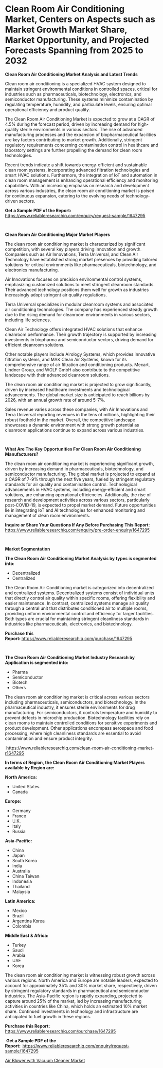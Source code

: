 <p><h1>Clean Room Air Conditioning Market, Centers on Aspects such as Market Growth Market Share, Market Opportunity, and Projected Forecasts Spanning from 2025 to 2032</h1></p><p><strong>Clean Room Air Conditioning Market Analysis and Latest Trends</strong></p>
<p><p>Clean room air conditioning is a specialized HVAC system designed to maintain stringent environmental conditions in controlled spaces, critical for industries such as pharmaceuticals, biotechnology, electronics, and semiconductor manufacturing. These systems minimize contamination by regulating temperature, humidity, and particulate levels, ensuring optimal operational efficiency and product quality.</p><p>The Clean Room Air Conditioning Market is expected to grow at a CAGR of 4.5% during the forecast period, driven by increasing demand for high-quality sterile environments in various sectors. The rise of advanced manufacturing processes and the expansion of biopharmaceutical facilities are key factors contributing to market growth. Additionally, stringent regulatory requirements concerning contamination control in healthcare and laboratory settings are further propelling the demand for clean room technologies.</p><p>Recent trends indicate a shift towards energy-efficient and sustainable clean room systems, incorporating advanced filtration technologies and smart HVAC solutions. Furthermore, the integration of IoT and automation in clean room management is enhancing operational efficiency and monitoring capabilities. With an increasing emphasis on research and development across various industries, the clean room air conditioning market is poised for continuous expansion, catering to the evolving needs of technology-driven sectors.</p></p>
<p><strong>Get a Sample PDF of the Report:&nbsp;</strong> <a href="https://www.reliableresearchiq.com/enquiry/request-sample/1647295?utm_campaign=2482&utm_medium=2&utm_source=Github&utm_content=ia&utm_term=21022025&utm_id=clean-room-air-conditioning">https://www.reliableresearchiq.com/enquiry/request-sample/1647295</a></p>
<p>&nbsp;</p>
<p><strong>Clean Room Air Conditioning Major Market Players</strong></p>
<p><p>The clean room air conditioning market is characterized by significant competition, with several key players driving innovation and growth. Companies such as Air Innovations, Terra Universal, and Clean Air Technology have established strong market presences by providing tailored solutions for critical environments like pharmaceuticals, biotechnology, and electronics manufacturing.</p><p>Air Innovations focuses on precision environmental control systems, emphasizing customized solutions to meet stringent cleanroom standards. Their advanced technology positions them well for growth as industries increasingly adopt stringent air quality regulations.</p><p>Terra Universal specializes in modular cleanroom systems and associated air conditioning technologies. The company has experienced steady growth due to the rising demand for cleanroom environments in various sectors, including life sciences.</p><p>Clean Air Technology offers integrated HVAC solutions that enhance cleanroom performance. Their growth trajectory is supported by increasing investments in biopharma and semiconductor sectors, driving demand for efficient cleanroom solutions.</p><p>Other notable players include Airology Systems, which provides innovative filtration systems, and MAK Clean Air Systems, known for its comprehensive range of air filtration and conditioning products. Mecart, Lindner Group, and WOLF GmbH also contribute to the competitive landscape with their advanced cleanroom solutions.</p><p>The clean room air conditioning market is projected to grow significantly, driven by increased healthcare investments and technological advancements. The global market size is anticipated to reach billions by 2026, with an annual growth rate of around 5-7%.</p><p>Sales revenue varies across these companies, with Air Innovations and Terra Universal reporting revenues in the tens of millions, highlighting their robust foothold in the market. Overall, the competitive landscape showcases a dynamic environment with strong growth potential as cleanroom applications continue to expand across various industries.</p></p>
<p>&nbsp;</p>
<p><strong>What Are The Key Opportunities For Clean Room Air Conditioning Manufacturers?</strong></p>
<p><p>The clean room air conditioning market is experiencing significant growth, driven by increasing demand in pharmaceuticals, biotechnology, and semiconductor manufacturing. The global market is projected to expand at a CAGR of 7-9% through the next five years, fueled by stringent regulatory standards for air quality and contamination control. Technological advancements in HVAC systems, including energy-efficient and smart solutions, are enhancing operational efficiencies. Additionally, the rise of research and development activities across various sectors, particularly post-COVID-19, is expected to propel market demand. Future opportunities lie in integrating IoT and AI technologies for enhanced monitoring and management of clean room environments.</p></p>
<p><strong>Inquire or Share Your Questions If Any Before Purchasing This Report:</strong> <a href="https://www.reliableresearchiq.com/enquiry/pre-order-enquiry/1647295?utm_campaign=2482&utm_medium=2&utm_source=Github&utm_content=ia&utm_term=21022025&utm_id=clean-room-air-conditioning">https://www.reliableresearchiq.com/enquiry/pre-order-enquiry/1647295</a></p>
<p>&nbsp;</p>
<p><strong>Market Segmentation</strong></p>
<p><strong>The Clean Room Air Conditioning Market Analysis by types is segmented into:</strong></p>
<p><ul><li>Decentralized</li><li>Centralized</li></ul></p>
<p><p>The Clean Room Air Conditioning market is categorized into decentralized and centralized systems. Decentralized systems consist of individual units that directly control air quality within specific rooms, offering flexibility and easier maintenance. In contrast, centralized systems manage air quality through a central unit that distributes conditioned air to multiple rooms, providing uniform environmental control and efficiency for larger facilities. Both types are crucial for maintaining stringent cleanliness standards in industries like pharmaceuticals, electronics, and biotechnology.</p></p>
<p><strong>Purchase this Report:&nbsp;</strong><a href="https://www.reliableresearchiq.com/purchase/1647295?utm_campaign=2482&utm_medium=2&utm_source=Github&utm_content=ia&utm_term=21022025&utm_id=clean-room-air-conditioning">https://www.reliableresearchiq.com/purchase/1647295</a></p>
<p>&nbsp;</p>
<p><strong>The Clean Room Air Conditioning Market Industry Research by Application is segmented into:</strong></p>
<p><ul><li>Pharma</li><li>Semiconductor</li><li>Biotech</li><li>Others</li></ul></p>
<p><p>The clean room air conditioning market is critical across various sectors including pharmaceuticals, semiconductors, and biotechnology. In the pharmaceutical industry, it ensures sterile environments for drug manufacturing. For semiconductors, it controls temperature and humidity to prevent defects in microchip production. Biotechnology facilities rely on clean rooms to maintain controlled conditions for sensitive experiments and product development. Other applications encompass aerospace and food processing, where high cleanliness standards are essential to avoid contamination and ensure product integrity.</p></p>
<p><a href="https://www.reliableresearchiq.com/clean-room-air-conditioning-market-r1647295?utm_campaign=2482&utm_medium=2&utm_source=Github&utm_content=ia&utm_term=21022025&utm_id=clean-room-air-conditioning">&nbsp;https://www.reliableresearchiq.com/clean-room-air-conditioning-market-r1647295</a></p>
<p><strong>In terms of Region, the Clean Room Air Conditioning Market Players available by Region are:</strong></p>
<p>
    <p> <strong> North America: </strong>
        <ul>
            <li>United States</li>
            <li>Canada</li>
        </ul>
        </p> 
    <p> <strong> Europe: </strong>
        <ul>
            <li>Germany</li>
            <li>France</li>
            <li>U.K.</li>
            <li>Italy</li>
            <li>Russia</li>
        </ul>
        </p> 
    <p> <strong> Asia-Pacific: </strong>
        <ul>
            <li>China</li>
            <li>Japan</li>
            <li>South Korea</li>
            <li>India</li>
            <li>Australia</li>
            <li>China Taiwan</li>
            <li>Indonesia</li>
            <li>Thailand</li>
            <li>Malaysia</li>
        </ul>
        </p> 
    <p> <strong> Latin America: </strong>
        <ul>
            <li>Mexico</li>
            <li>Brazil</li>
            <li>Argentina Korea</li>
            <li>Colombia</li>
        </ul>
        </p> 
    <p> <strong> Middle East & Africa: </strong>
        <ul>
            <li>Turkey</li>
            <li>Saudi</li>
            <li>Arabia</li>
            <li>UAE</li>
            <li>Korea</li>
        </ul>
    </p>
    </p>
<p><p>The clean room air conditioning market is witnessing robust growth across various regions. North America and Europe are notable leaders, expected to account for approximately 35% and 30% market share, respectively, driven by stringent regulatory standards in pharmaceutical and semiconductor industries. The Asia-Pacific region is rapidly expanding, projected to capture around 25% of the market, led by increasing manufacturing activities in countries like China, which holds an estimated 10% market share. Continued investments in technology and infrastructure are anticipated to fuel growth in these regions.</p></p>
<p><strong>Purchase this Report: </strong><a href="https://www.reliableresearchiq.com/purchase/1647295?utm_campaign=2482&utm_medium=2&utm_source=Github&utm_content=ia&utm_term=21022025&utm_id=clean-room-air-conditioning">https://www.reliableresearchiq.com/purchase/1647295</a></p>
<p>&nbsp;<strong>Get a Sample PDF of the Report:&nbsp;&nbsp;</strong><a href="https://www.reliableresearchiq.com/enquiry/request-sample/1647295?utm_campaign=2482&utm_medium=2&utm_source=Github&utm_content=ia&utm_term=21022025&utm_id=clean-room-air-conditioning">https://www.reliableresearchiq.com/enquiry/request-sample/1647295</a></p>
<p><strong></strong></p>
<p><p><a href="https://github.com/akaalahk/Market-Research-Report-List-1/blob/main/air-blower-with-vacuum-cleaner-market.md?utm_campaign=2482&utm_medium=2&utm_source=Github&utm_content=ia&utm_term=21022025&utm_id=clean-room-air-conditioning">Air Blower with Vacuum Cleaner Market</a></p></p>